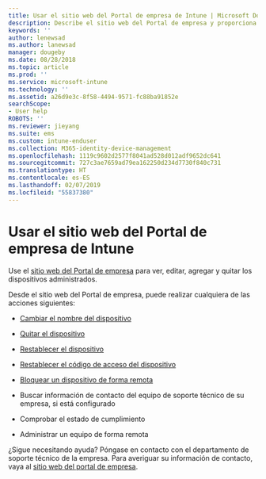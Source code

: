 ```yaml
---
title: Usar el sitio web del Portal de empresa de Intune | Microsoft Docs
description: Describe el sitio web del Portal de empresa y proporciona vínculos a pasos de tareas que pueden realizar los usuarios finales en el sitio web.
keywords: ''
author: lenewsad
ms.author: lanewsad
manager: dougeby
ms.date: 08/28/2018
ms.topic: article
ms.prod: ''
ms.service: microsoft-intune
ms.technology: ''
ms.assetid: a26d9e3c-8f58-4494-9571-fc88ba91852e
searchScope:
- User help
ROBOTS: ''
ms.reviewer: jieyang
ms.suite: ems
ms.custom: intune-enduser
ms.collection: M365-identity-device-management
ms.openlocfilehash: 1119c9602d2577f8041ad528d012adf9652dc641
ms.sourcegitcommit: 727c3ae7659ad79ea162250d234d7730f840c731
ms.translationtype: HT
ms.contentlocale: es-ES
ms.lasthandoff: 02/07/2019
ms.locfileid: "55837380"
---
```

# <a name="using-the-intune-company-portal-website"></a>Usar el sitio web del Portal de empresa de Intune
Use el [sitio web del Portal de empresa](https://portal.manage.microsoft.com) para ver, editar, agregar y quitar los dispositivos administrados.

Desde el sitio web del Portal de empresa, puede realizar cualquiera de las acciones siguientes:

-   [Cambiar el nombre del dispositivo](rename-your-device-cpwebsite.md)

-   [Quitar el dispositivo](remove-your-device-cpwebsite.md)

-   [Restablecer el dispositivo](reset-erase-your-device-cpwebsite.md)

-   [Restablecer el código de acceso del dispositivo](reset-your-passcode-cpwebsite.md)

-   [Bloquear un dispositivo de forma remota](remote-lock-your-device-cpwebsite.md)

-   Buscar información de contacto del equipo de soporte técnico de su empresa, si está configurado

-   Comprobar el estado de cumplimiento

-   Administrar un equipo de forma remota

¿Sigue necesitando ayuda? Póngase en contacto con el departamento de soporte técnico de la empresa. Para averiguar su información de contacto, vaya al [sitio web del portal de empresa](https://go.microsoft.com/fwlink/?linkid=2010980).
